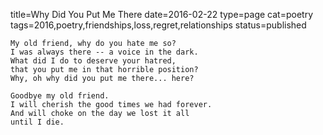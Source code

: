 title=Why Did You Put Me There
date=2016-02-22
type=page
cat=poetry
tags=2016,poetry,friendships,loss,regret,relationships
status=published
~~~~~~
My old friend, why do you hate me so?
I was always there -- a voice in the dark.
What did I do to deserve your hatred,
that you put me in that horrible position?
Why, oh why did you put me there... here?

Goodbye my old friend.
I will cherish the good times we had forever.
And will choke on the day we lost it all
until I die.
